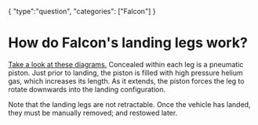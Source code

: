 {
    "type":"question",
    "categories": ["Falcon"]
}

# How do Falcon's landing legs work?

[Take a look at these diagrams.](https://imgur.com/a/JLbJ3) Concealed within each leg is a pneumatic piston. Just prior to landing, the piston is filled with high pressure helium gas, which increases its length. As it extends, the piston forces the leg to rotate downwards into the landing configuration.

Note that the landing legs are not retractable. Once the vehicle has landed, they must be manually removed; and restowed later.
